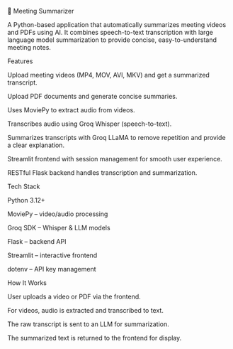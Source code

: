 🎥 Meeting Summarizer

A Python-based application that automatically summarizes meeting videos and PDFs using AI.
It combines speech-to-text transcription with large language model summarization to provide concise, easy-to-understand meeting notes.

Features

Upload meeting videos (MP4, MOV, AVI, MKV) and get a summarized transcript.

Upload PDF documents and generate concise summaries.

Uses MoviePy to extract audio from videos.

Transcribes audio using Groq Whisper (speech-to-text).

Summarizes transcripts with Groq LLaMA to remove repetition and provide a clear explanation.

Streamlit frontend with session management for smooth user experience.

RESTful Flask backend handles transcription and summarization.

Tech Stack

Python 3.12+

MoviePy – video/audio processing

Groq SDK – Whisper & LLM models

Flask – backend API

Streamlit – interactive frontend

dotenv – API key management

How It Works

User uploads a video or PDF via the frontend.

For videos, audio is extracted and transcribed to text.

The raw transcript is sent to an LLM for summarization.

The summarized text is returned to the frontend for display.